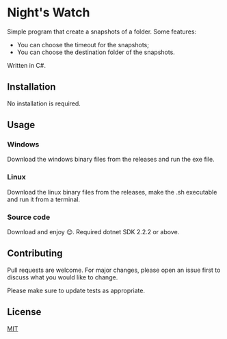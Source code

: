 # Night's Watch

Simple program that create a snapshots of a folder.
Some features:
- You can choose the timeout for the snapshots;
- You can choose the destination folder of the snapshots.

Written in C#.

## Installation

No installation is required.
## Usage
### Windows
Download the windows binary files from the releases and run the exe file.
### Linux
Download the linux binary files from the releases, make the .sh executable and run it from a terminal.
### Source code
Download and enjoy 😊. Required dotnet SDK 2.2.2 or above.
## Contributing
Pull requests are welcome. For major changes, please open an issue first to discuss what you would like to change.

Please make sure to update tests as appropriate.

## License
[MIT](https://choosealicense.com/licenses/mit/)
